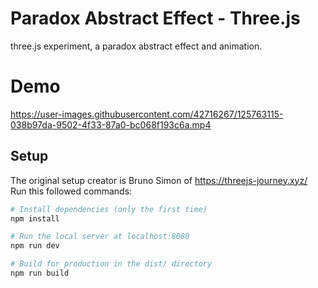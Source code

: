 # Paradox Abstract Effect - Three.js
three.js experiment, a paradox abstract effect and animation.

# Demo
https://user-images.githubusercontent.com/42716267/125763115-038b97da-9502-4f33-87a0-bc068f193c6a.mp4

## Setup
The original setup creator is Bruno Simon of https://threejs-journey.xyz/
Run this followed commands:

``` bash
# Install dependencies (only the first time)
npm install

# Run the local server at localhost:8080
npm run dev

# Build for production in the dist/ directory
npm run build
```
